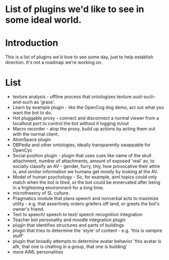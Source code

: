 # List of plugins we'd like to see in some ideal world.

# Introduction #

This is a list of plugins we'd love to see some day, just to help establish direction. It's not a roadmap we're working on.


# List #

  * texture analysis - offline process that ontologizes texture uuid-such-and-such as 'grass'.
  * Learn by example plugin - like the OpenCog dog demo, act out what you want the bot to do.
  * Hot pluggable proxy - connect and disconnect a normal viewer from a localhost port to control the bot without it logging in/out
  * Macro recorder - atop the proxy, build up actions by acting them out with the normal client.
  * AtomSpace plugin
  * DBPedia and other ontologies, ideally transparently swappable for OpenCyc
  * Social position plugin - plugin that uses cues like name of the skull attachment, number of attachments, amount of exposed 'real' av, to socially classify an AV - gender, furry, tiny, how provocative their attire is, and similar information we humans get mostly by looking at the AV.
  * Model of human psychology  - So, for example, aiml topics could only match when the bot is tired, or the bot could be ennervated after being in a frightening environment for a long time.
  * microtheeory of SL culture.
  * Pragmatics module that plans speech and nonverbal acts to maximize utility - e.g. that assertively orders griefers off land, or greets the bot's owner's friend.
  * Text to speech/ speech to text/ speech recognition integration
  * Teacher bot personality and moodle integration plugin
  * plugin that identifies structures and parts of buildings
  * plugin that tries to determine the 'style' of content - e.g. 'this is vampire stuff'
  * plugin that broadly attempts to determine avatar behavior 'this avatar is afk, that one is chatting in a group, that one is building'
  * more AIML personalities



